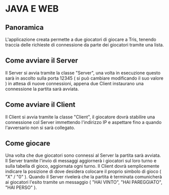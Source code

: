 # JAVA E WEB

## Panoramica

L'applicazione creata permette a due giocatori di giocare a Tris, tenendo traccia delle richieste di connessione da parte dei giocatori tramite una lista.

## Come avviare il Server

Il Server si avvia tramite la classe "Server", una volta in esecuzione questo sarà in ascolto sulla porta 12345 ( si può cambiare modificando il suo valore ) in attesa di nuove connessioni,
appena due Client instaurano una connessione la partita sarà avviata.

## Come avviare il Client

Il Client si avvia tramite la classe "Client", il giocatore dovrà stabilire una connessione col Server immettendo l'indirizzo IP e aspettare fino a quando l'avversario non si sarà collegato.

## Come giocare

Una volta che due giocatori sono connessi al Server la partita sarà avviata.
Il Server tramite l'invio di messaggi aggiornerà i giocatori sul loro turno e sulla tabella di gioco, aggiornata ogni turno.
Il Client dovrà semplicemente indicare la posizione di dove desidera colocare il proprio simbolo di gioco ( "X" / "0" ).
Quando il Server rivelerà che la partita è terminata comunicherà ai giocatori l'esito tramite un messaggio ( "HAI VINTO", "HAI PAREGGIATO", "HAI PERSO" ).
